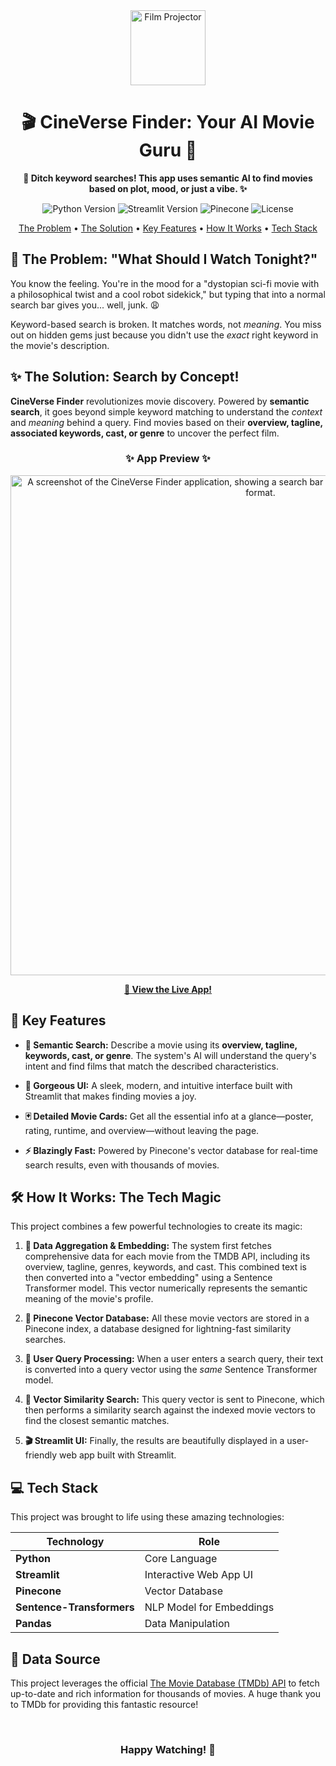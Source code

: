 <div align="center">
<img src="https://raw.githubusercontent.com/Tarikul-Islam-Anik/Animated-Fluent-Emojis/master/Emojis/Objects/Film%20Projector.png" alt="Film Projector" width="120" height="120" />
<h1>🎬 CineVerse Finder: Your AI Movie Guru 🔮</h1>
<p><strong>🔎 Ditch keyword searches! This app uses semantic AI to find movies based on plot, mood, or just a vibe. ✨</strong></p>
</div>

<p align="center">
<img src="https://img.shields.io/badge/Python-3.9%2B-blue.svg?style=for-the-badge&logo=python" alt="Python Version">
<img src="https://img.shields.io/badge/Streamlit-1.35%2B-red.svg?style=for-the-badge&logo=streamlit" alt="Streamlit Version">
<img src="https://img.shields.io/badge/Pinecone-Vector_DB-blue.svg?style=for-the-badge&logo=pinecone" alt="Pinecone">
<img src="https://img.shields.io/badge/License-MIT-green.svg?style=for-the-badge" alt="License">
</p>

<p align="center">
<a href="#-the-problem">The Problem</a> •
<a href="#-the-solution">The Solution</a> •
<a href="#-key-features">Key Features</a> •
<a href="#-how-it-works">How It Works</a> •
<a href="#-tech-stack">Tech Stack</a>
</p>

## 🤔 The Problem: "What Should I Watch Tonight?"

You know the feeling. You're in the mood for a "dystopian sci-fi movie with a philosophical twist and a cool robot sidekick," but typing that into a normal search bar gives you... well, junk. 😩

Keyword-based search is broken. It matches words, not *meaning*. You miss out on hidden gems just because you didn't use the *exact* right keyword in the movie's description.

## ✨ The Solution: Search by Concept!

**CineVerse Finder** revolutionizes movie discovery. Powered by **semantic search**, it goes beyond simple keyword matching to understand the *context* and *meaning* behind a query. Find movies based on their **overview, tagline, associated keywords, cast, or genre** to uncover the perfect film.

<div align="center">
<h3>✨ App Preview ✨</h3>
<img src="https://github.com/user-attachments/assets/bc5bafd9-97cd-4504-bdc7-07f396434540" alt="A screenshot of the CineVerse Finder application, showing a search bar and movie results displayed in a clean card format." width="800"/>
<br>
<p><strong><a href="https://semantic-search-by-luthfillah.streamlit.app/" target="_blank">🚀 View the Live App!</a></strong></p>
</div>

## 🚀 Key Features

* **🧠 Semantic Search:** Describe a movie using its **overview, tagline, keywords, cast, or genre**. The system's AI will understand the query's intent and find films that match the described characteristics.

* **🎨 Gorgeous UI:** A sleek, modern, and intuitive interface built with Streamlit that makes finding movies a joy.

* **🃏 Detailed Movie Cards:** Get all the essential info at a glance—poster, rating, runtime, and overview—without leaving the page.

* **⚡ Blazingly Fast:** Powered by Pinecone's vector database for real-time search results, even with thousands of movies.

## 🛠️ How It Works: The Tech Magic

This project combines a few powerful technologies to create its magic:

1.  **🧠 Data Aggregation & Embedding:** The system first fetches comprehensive data for each movie from the TMDB API, including its overview, tagline, genres, keywords, and cast. This combined text is then converted into a "vector embedding" using a Sentence Transformer model. This vector numerically represents the semantic meaning of the movie's profile.

2.  **🌲 Pinecone Vector Database:** All these movie vectors are stored in a Pinecone index, a database designed for lightning-fast similarity searches.

3.  **💬 User Query Processing:** When a user enters a search query, their text is converted into a query vector using the *same* Sentence Transformer model.

4.  **🎯 Vector Similarity Search:** This query vector is sent to Pinecone, which then performs a similarity search against the indexed movie vectors to find the closest semantic matches.

5.  **🎬 Streamlit UI:** Finally, the results are beautifully displayed in a user-friendly web app built with Streamlit.

## 💻 Tech Stack

This project was brought to life using these amazing technologies:

| Technology             | Role                       |
| ---------------------- | -------------------------- |
| **Python** | Core Language              |
| **Streamlit** | Interactive Web App UI     |
| **Pinecone** | Vector Database            |
| **Sentence-Transformers** | NLP Model for Embeddings   |
| **Pandas** | Data Manipulation          |

## 💾 Data Source

This project leverages the official [The Movie Database (TMDb) API](https://www.themoviedb.org/documentation/api) to fetch up-to-date and rich information for thousands of movies. A huge thank you to TMDb for providing this fantastic resource!

<br>

<div align="center">
<h3>Happy Watching! 🍿</h3>
</div>
